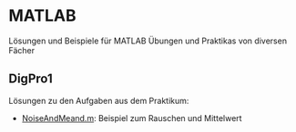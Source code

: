 # MATLAB


Lösungen und Beispiele für MATLAB Übungen und Praktikas von diversen Fächer

## DigPro1
Lösungen zu den Aufgaben aus dem Praktikum:
* [NoiseAndMeand.m](https://github.com/HSR-Stud/MATLAB/blob/master/DigPro1/NoiseAndMean.m): 
  Beispiel zum Rauschen und Mittelwert

